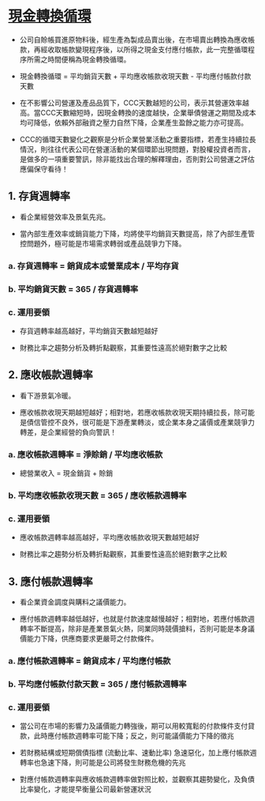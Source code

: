 # [現金轉換循環](http://tigercsia3.pixnet.net/blog/post/6822775)

* 公司自賒帳買進原物料後，經生產為製成品賣出後，在市場賣出轉換為應收帳款，再經收取帳款變現程序後，以所得之現金支付應付帳款，此一完整循環程序所需之時間便稱為現金轉換循環。

* 現金轉換循環 = 平均銷貨天數 + 平均應收帳款收現天數 - 平均應付帳款付款天數

* 在不影響公司營運及產品品質下，CCC天數越短的公司，表示其營運效率越高。當CCC天數縮短時，因現金轉換的速度越快，企業舉債營運之期間及成本均可降低，依賴外部融資之壓力自然下降，企業產生盈餘之能力亦可提高。

* CCC的循環天數變化之觀察是分析企業營業活動之重要指標，若產生持續拉長情況，則往往代表公司在營運活動的某個環節出現問題，對股權投資者而言，是做多的一項重要警訊，除非能找出合理的解釋理由，否則對公司營運之評估應偏保守看待！

## 1. 存貨週轉率

* 看企業經營效率及景氣先兆。

* 當內部生產效率或銷貨能力下降，均將使平均銷貨天數提高，除了內部生產管控問題外，極可能是市場需求轉弱或產品競爭力下降。

### a. 存貨週轉率 = 銷貨成本或營業成本 / 平均存貨

### b. 平均銷貨天數 = 365 / 存貨週轉率

### c. 運用要領

* 存貨週轉率越高越好，平均銷貨天數越短越好

* 財務比率之趨勢分析及轉折點觀察，其重要性遠高於絕對數字之比較

## 2. 應收帳款週轉率

* 看下游景氣冷暖。

* 應收帳款收現天期越短越好；相對地，若應收帳款收現天期持續拉長，除可能是債信管控不良外，很可能是下游產業轉淡，或企業本身之議價或產業競爭力轉差，是企業經營的負向警訊！

### a. 應收帳款週轉率 = 淨賒銷 / 平均應收帳款

* 總營業收入 = 現金銷貨 + 賒銷

### b. 平均應收帳款收現天數 = 365 / 應收帳款週轉率

### c. 運用要領

* 應收帳款週轉率越高越好，平均應收帳款收現天數越短越好

* 財務比率之趨勢分析及轉折點觀察，其重要性遠高於絕對數字之比較

## 3. 應付帳款週轉率

* 看企業資金調度與購料之議價能力。

* 應付帳款週轉率越低越好，也就是付款速度越慢越好；相對地，若應付帳款週轉率不斷提高，除非是產業景氣火熱，同業同時競價搶料，否則可能是本身議價能力下降，供應商要求更嚴苛之付款條件。

### a. 應付帳款週轉率 = 銷貨成本 / 平均應付帳款

### b. 平均應付帳款付款天數 = 365 / 應付帳款週轉率

### c. 運用要領

* 當公司在市場的影響力及議價能力轉強後，期可以用較寬鬆的付款條件支付貸款，此時應付帳款週轉率可能下降；反之，則可能議價能力下降的徵兆

* 若財務結構或短期償債指標 (流動比率、速動比率) 急速惡化，加上應付帳款週轉率也急速下降，則可能是公司將發生財務危機的先兆

* 對應付帳款週轉率與應收帳款週轉率做對照比較，並觀察其趨勢變化，及負債比率變化，才能提早衡量公司最新營運狀況
